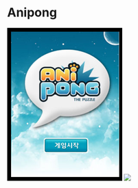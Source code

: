 # Anipong

![](https://github.com/diffth/Anipong/blob/master/Anipong/image/01.png)
![](https://github.com/diffth/Anipong/tree/master/Anipong/image/02.png)